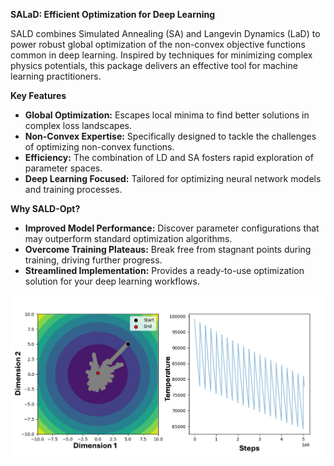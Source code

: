 **SALaD: Efficient Optimization for Deep Learning**

SALD combines Simulated Annealing (SA) and Langevin Dynamics (LaD) to power robust global optimization of the non-convex objective functions common in deep learning. Inspired by techniques for minimizing complex physics potentials, this package delivers an effective tool for machine learning practitioners.

**Key Features**

* **Global Optimization:** Escapes local minima to find better solutions in complex loss landscapes.
* **Non-Convex Expertise:** Specifically designed to tackle the challenges of optimizing non-convex functions.
* **Efficiency:** The combination of LD and SA fosters rapid exploration of parameter spaces.
* **Deep Learning Focused:**  Tailored for optimizing  neural network models and training processes.

**Why SALD-Opt?**

* **Improved Model Performance:**  Discover parameter configurations that may outperform  standard optimization algorithms. 
* **Overcome Training Plateaus:** Break free from stagnant points during training, driving further progress.
* **Streamlined Implementation:** Provides a ready-to-use optimization solution for your deep learning workflows.


![Example](./example/example.png)

